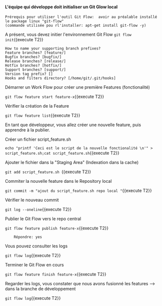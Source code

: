 
#### L'équipe qui développe doit initialiser un Git Glow local

```
Prérequis pour utiliser l'outil Git Flow:  avoir au préalable installé le package linux "git-flow" 
(commande utilisée pou rl'installer: apt-get install git-flow -y)
 ``` 
 
A présent,  vous devez initier l'environnement Git Flow
 `git flow init`{{execute T2}}
 
 ```
How to name your supporting branch prefixes?
Feature branches? [feature/]
Bugfix branches? [bugfix/]
Release branches? [release/]
Hotfix branches? [hotfix/]
Support branches? [support/]
Version tag prefix? []
Hooks and filters directory? [/home/git/.git/hooks]
 ``` 
 
 Démarrer un Work Flow pour créer une première Features  (fonctionalité)
 
 `git flow feature start feature-x`{{execute T2}}
 
 Vérifier la création de la Feature
 
 `git flow feature list`{{execute T2}}

En tant que développeur, vous allez créer une nouvelle feature, puis apprendre à la publier. 

 Créer un fichier script_feature.sh
 
 `echo "printf 'Ceci est le script de la nouvelle fonctionalité \n'" > script_feature.sh;cat script_feature.sh`{{execute T2}}
 
 Ajouter le fichier dans la "Staging Area" (Indexation dans la cache)
 
 `git add script_feature.sh `{{execute T2}}
 
 Commiter la nouvelle feature dans le Repository local 
 
 `git commit -m "ajout du script_feature.sh repo local "`{{execute T2}}
   
 Vérifier le nouveau commit
 
 `git log --oneline`{{execute T2}}
 
 Publier le Git Flow vers le repo central 
 
 `git flow feature publish feature-x`{{execute T2}}
 
 ```
     Répondre: yes
 ```
 
 Vous pouvez consulter les logs 
 
 `git flow log`{{execute T2}}
 
 Terminer le Git Flow en cours 
 
 `git flow feature finish feature-x`{{execute T2}}

 Regarder les logs, vous constater que nous avons fusionné les features -->  dans la branche de développement 
 
 `git flow log`{{execute T2}}
